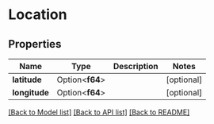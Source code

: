 # Location

## Properties

Name | Type | Description | Notes
------------ | ------------- | ------------- | -------------
**latitude** | Option<**f64**> |  | [optional]
**longitude** | Option<**f64**> |  | [optional]

[[Back to Model list]](../README.md#documentation-for-models) [[Back to API list]](../README.md#documentation-for-api-endpoints) [[Back to README]](../README.md)


